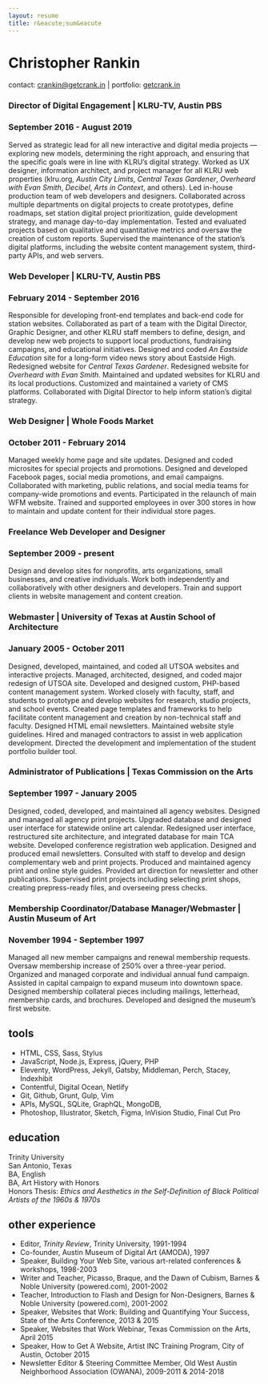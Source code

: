 ```yaml
---
layout: resume
title: r&eacute;sum&eacute
---
```


# Christopher Rankin

contact: [crankin@getcrank.in](mailto:crankin@getcrank.in) | portfolio: [getcrank.in](https://getcrank.in)

### Director of Digital Engagement | KLRU-TV, Austin PBS
### September 2016 - August 2019

Served as strategic lead for all new interactive and digital media projects — exploring new models, determining the right approach, and ensuring that the specific goals were in line with KLRU’s digital strategy. Worked as UX designer, information architect, and project manager for all KLRU web properties (klru.org, *Austin City Limits*, *Central Texas Gardener*, *Overheard with Evan Smith*, *Decibel*, *Arts in Context*, and others). Led in-house production team of web developers and designers. Collaborated across multiple departments on digital projects to create prototypes, define roadmaps, set station digital project prioritization, guide development strategy, and manage day-to-day implementation. Tested and evaluated projects based on qualitative and quantitative metrics and oversaw the creation of custom reports. Supervised the maintenance of the station’s digital platforms, including the website content management system, third-party APIs, and web servers.

### Web Developer | KLRU-TV, Austin PBS
### February 2014 - September 2016

Responsible for developing front-end templates and back-end code for station websites. Collaborated as part of a team with the Digital Director, Graphic Designer, and other KLRU staff members to define, design, and develop new web projects to support local productions, fundraising campaigns, and educational initiatives. Designed and coded *An Eastside Education* site for a long-form video news story about Eastside High. Redesigned website for *Central Texas Gardener*. Redesigned website for *Overheard with Evan Smith*. Maintained and updated websites for KLRU and its local productions. Customized and maintained a variety of CMS platforms. Collaborated with Digital Director to help inform station’s digital strategy.

### Web Designer | Whole Foods Market
### October 2011 - February 2014

Managed weekly home page and site updates. Designed and coded microsites for special projects and promotions. Designed and developed Facebook pages, social media promotions, and email campaigns. Collaborated with marketing, public relations, and social media teams for company-wide promotions and events. Participated in the relaunch of main WFM website. Trained and supported employees in over 300 stores in how to maintain and update content for their individual store pages.

### Freelance Web Developer and Designer  
### September 2009 - present

Design and develop sites for nonprofits, arts organizations, small businesses, and creative individuals. Work both independently and collaboratively with other designers and developers. Train and support clients in website management and content creation.

### Webmaster | University of Texas at Austin School of Architecture  
### January 2005 - October 2011

Designed, developed, maintained, and coded all UTSOA websites and interactive projects. Managed, architected, designed, and coded major redesign of UTSOA site. Developed and designed custom, PHP-based content management system. Worked closely with faculty, staff, and students to prototype and develop websites for research, studio projects, and school events. Created page templates and frameworks to help facilitate content management and creation by non-technical staff and faculty. Designed HTML email newsletters. Maintained website style guidelines. Hired and managed contractors to assist in web application development. Directed the development and implementation of the student portfolio builder tool.

### Administrator of Publications | Texas Commission on the Arts  
### September 1997 - January 2005

Designed, coded, developed, and maintained all agency websites. Designed and managed all agency print projects. Upgraded database and designed user interface for statewide online art calendar. Redesigned user interface, restructured site architecture, and integrated database for main TCA website. Developed conference registration web application. Designed and produced email newsletters. Consulted with staff to develop and design complementary web and print projects. Produced and maintained agency print and online style guides. Provided art direction for newsletter and other publications. Supervised print projects including selecting print shops, creating prepress-ready files, and overseeing press checks.

### Membership Coordinator/Database Manager/Webmaster | Austin Museum of Art  
### November 1994 - September 1997

Managed all new member campaigns and renewal membership requests. Oversaw membership increase of 250% over a three-year period. Organized and managed corporate and individual annual fund campaign. Assisted in capital campaign to expand museum into downtown space. Designed membership collateral pieces including mailings, letterhead, membership cards, and brochures. Developed and designed the museum’s first website.

## tools

* HTML, CSS, Sass, Stylus
* JavaScript, Node.js, Express, jQuery, PHP
* Eleventy, WordPress, Jekyll, Gatsby, Middleman, Perch, Stacey, Indexhibit
* Contentful, Digital Ocean, Netlify
* Git, Github, Grunt, Gulp, Vim
* APIs, MySQL, SQLite, GraphQL, MongoDB,
* Photoshop, Illustrator, Sketch, Figma, InVision Studio, Final Cut Pro

## education

Trinity University  
San Antonio, Texas  
BA, English  
BA, Art History with Honors  
Honors Thesis: *Ethics and Aesthetics in the Self-Definition of Black Political Artists of the 1960s & 1970s*

## other experience

* Editor, *Trinity Review*, Trinity University, 1991-1994
* Co-founder, Austin Museum of Digital Art (AMODA), 1997
* Speaker, Building Your Web Site, various art-related conferences & workshops, 1998-2003
* Writer and Teacher, Picasso, Braque, and the Dawn of Cubism, Barnes & Noble University (powered.com), 2001-2002
* Teacher, Introduction to Flash and Design for Non-Designers, Barnes & Noble University (powered.com), 2001-2002
* Speaker, Websites that Work: Building and Quantifying Your Success, State of the Arts Conference, 2013 & 2015
* Speaker, Websites that Work Webinar, Texas Commission on the Arts, April 2015
* Speaker, How to Get A Website, Artist INC Training Program, City of Austin, October 2015
* Newsletter Editor & Steering Committee Member, Old West Austin Neighborhood Association (OWANA), 2009-2011 & 2014-2018
